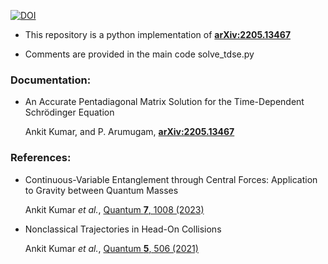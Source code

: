 [![DOI](https://zenodo.org/badge/476664668.svg)](https://zenodo.org/badge/latestdoi/476664668)

* This repository is a python implementation of	[**arXiv:2205.13467**](https://doi.org/10.48550/arXiv.2205.13467)

* Comments are provided in the main code solve_tdse.py


### Documentation:

* An Accurate Pentadiagonal Matrix Solution for the Time-Dependent Schrödinger Equation

    Ankit Kumar, and  P. Arumugam,	[**arXiv:2205.13467**](https://doi.org/10.48550/arXiv.2205.13467)

  
    

### References:


* Continuous-Variable Entanglement through Central Forces: Application to Gravity between Quantum Masses

    Ankit Kumar *et al.*, [Quantum **7**, 1008 (2023)](https://doi.org/10.22331/q-2023-05-15-1008)
   


* Nonclassical Trajectories in Head-On Collisions
    
    Ankit Kumar *et al.*, [Quantum **5**, 506 (2021)](https://doi.org/10.22331/q-2021-07-19-506)

